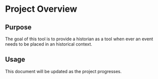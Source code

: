 # Project Overview

## Purpose
The goal of this tool is to provide a historian as a tool when ever an event needs to be placed in an historical context.

## Usage

This document will be updated as the project progresses.

